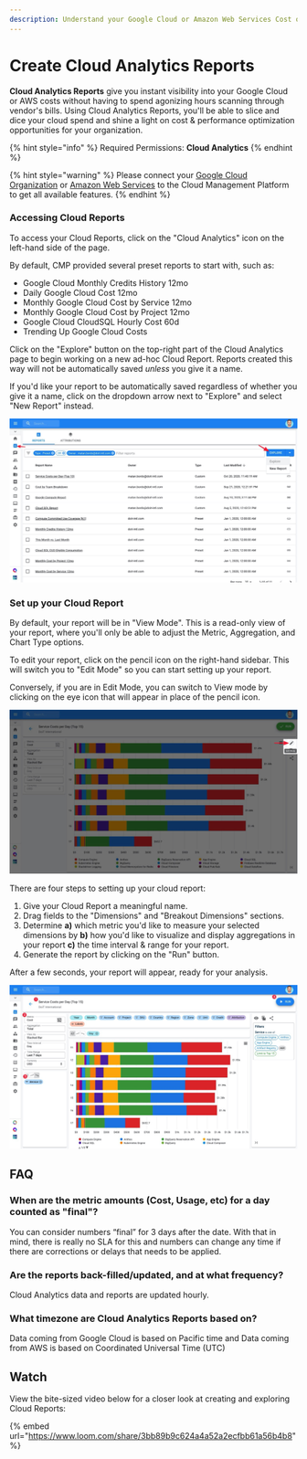 ```yaml
---
description: Understand your Google Cloud or Amazon Web Services Cost or Usage data
---
```


# Create Cloud Analytics Reports

**Cloud Analytics Reports** give you instant visibility into your Google Cloud or AWS costs without having to spend agonizing hours scanning through vendor's bills. Using Cloud Analytics Reports, you'll be able to slice and dice your cloud spend and shine a light on cost & performance optimization opportunities for your organization.

{% hint style="info" %}
Required Permissions: **Cloud Analytics**
{% endhint %}

{% hint style="warning" %}
Please connect your [Google Cloud Organization](https://app.gitbook.com/@doitintl/s/cmp/google-cloud/connect-google-cloud-service-account) or [Amazon Web Services](https://app.gitbook.com/@doitintl/s/cmp/amazon-web-services/add-your-amazon-web-services-iam-role) to the Cloud Management Platform to get all available features.
{% endhint %}

### Accessing Cloud Reports

To access your Cloud Reports, click on the "Cloud Analytics" icon on the left-hand side of the page.

 By default, CMP provided several preset reports to start with, such as:

* Google Cloud Monthly Credits History 12mo
* Daily Google Cloud Cost 12mo
* Monthly Google Cloud Cost by Service 12mo
* Monthly Google Cloud Cost by Project 12mo
* Google Cloud CloudSQL Hourly Cost 60d
* Trending Up Google Cloud Costs

Click on the "Explore" button on the top-right part of the Cloud Analytics page to begin working on a new ad-hoc Cloud Report. Reports created this way will not be automatically saved _unless_ you give it a name.

If you'd like your report to be automatically saved regardless of whether you give it a name, click on the dropdown arrow next to "Explore" and select "New Report" instead.

![](../../.gitbook/assets/cloudreportsnewww.jpg)

### Set up your Cloud Report

By default, your report will be in "View Mode". This is a read-only view of your report, where you'll only be able to adjust the Metric, Aggregation, and Chart Type options.

To edit your report, click on the pencil icon on the right-hand sidebar. This will switch you to "Edit Mode" so you can start setting up your report.

Conversely, if you are in Edit Mode, you can switch to View mode by clicking on the eye icon that will appear in place of the pencil icon.

![](../../.gitbook/assets/cloudreports_editviewmode.jpg)

There are four steps to setting up your cloud report:

1. Give your Cloud Report a meaningful name.
2. Drag fields to the "Dimensions" and "Breakout Dimensions" sections.
3. Determine  **a\)** which metric you'd like to measure your selected dimensions by  **b\)** how you'd like to visualize and display aggregations in your report **c\)** the time interval & range for your report.
4. Generate the report by clicking on the "Run" button.

After a few seconds, your report will appear, ready for your analysis.

![](../../.gitbook/assets/cloudreportsui.jpg)



## FAQ

### When are the metric amounts \(Cost, Usage, etc\) for a day counted as "final"? 

You can consider numbers “final” for 3 days after the date. With that in mind, there is really no SLA for this and numbers can change any time if there are corrections or delays that needs to be applied.

### Are the reports back-filled/updated, and at what frequency? 

Cloud Analytics data and reports are updated hourly.

### What timezone are Cloud Analytics Reports based on?

Data coming from Google Cloud is based on Pacific time and Data coming from AWS is based on Coordinated Universal Time \(UTC\)

## Watch

View the bite-sized video below for a closer look at creating and exploring Cloud Reports:

{% embed url="https://www.loom.com/share/3bb89b9c624a4a52a2ecfbb61a56b4b8" %}





